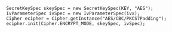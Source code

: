         SecretKeySpec skeySpec = new SecretKeySpec(KEY, "AES");
        IvParameterSpec ivSpec = new IvParameterSpec(ivx);
        Cipher ecipher = Cipher.getInstance("AES/CBC/PKCS7Padding");
        ecipher.init(Cipher.ENCRYPT_MODE, skeySpec, ivSpec);